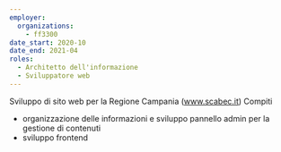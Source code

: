 ```yaml
---
employer:
  organizations:
    - ff3300
date_start: 2020-10
date_end: 2021-04
roles:
  - Architetto dell'informazione
  - Sviluppatore web
---
```


Sviluppo di sito web per la Regione Campania (www.scabec.it)
Compiti

- organizzazione delle informazioni e sviluppo pannello admin per la gestione di contenuti
- sviluppo frontend
